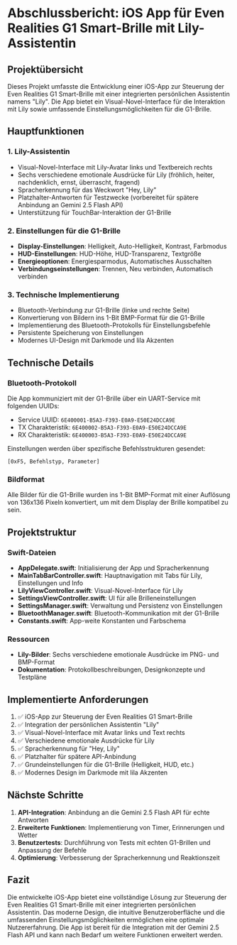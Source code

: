 # Abschlussbericht: iOS App für Even Realities G1 Smart-Brille mit Lily-Assistentin

## Projektübersicht

Dieses Projekt umfasste die Entwicklung einer iOS-App zur Steuerung der Even Realities G1 Smart-Brille mit einer integrierten persönlichen Assistentin namens "Lily". Die App bietet ein Visual-Novel-Interface für die Interaktion mit Lily sowie umfassende Einstellungsmöglichkeiten für die G1-Brille.

## Hauptfunktionen

### 1. Lily-Assistentin
- Visual-Novel-Interface mit Lily-Avatar links und Textbereich rechts
- Sechs verschiedene emotionale Ausdrücke für Lily (fröhlich, heiter, nachdenklich, ernst, überrascht, fragend)
- Spracherkennung für das Weckwort "Hey, Lily"
- Platzhalter-Antworten für Testzwecke (vorbereitet für spätere Anbindung an Gemini 2.5 Flash API)
- Unterstützung für TouchBar-Interaktion der G1-Brille

### 2. Einstellungen für die G1-Brille
- **Display-Einstellungen**: Helligkeit, Auto-Helligkeit, Kontrast, Farbmodus
- **HUD-Einstellungen**: HUD-Höhe, HUD-Transparenz, Textgröße
- **Energieoptionen**: Energiesparmodus, Automatisches Ausschalten
- **Verbindungseinstellungen**: Trennen, Neu verbinden, Automatisch verbinden

### 3. Technische Implementierung
- Bluetooth-Verbindung zur G1-Brille (linke und rechte Seite)
- Konvertierung von Bildern ins 1-Bit BMP-Format für die G1-Brille
- Implementierung des Bluetooth-Protokolls für Einstellungsbefehle
- Persistente Speicherung von Einstellungen
- Modernes UI-Design mit Darkmode und lila Akzenten

## Technische Details

### Bluetooth-Protokoll
Die App kommuniziert mit der G1-Brille über ein UART-Service mit folgenden UUIDs:
- Service UUID: `6E400001-B5A3-F393-E0A9-E50E24DCCA9E`
- TX Charakteristik: `6E400002-B5A3-F393-E0A9-E50E24DCCA9E`
- RX Charakteristik: `6E400003-B5A3-F393-E0A9-E50E24DCCA9E`

Einstellungen werden über spezifische Befehlsstrukturen gesendet:
```
[0xF5, Befehlstyp, Parameter]
```

### Bildformat
Alle Bilder für die G1-Brille wurden ins 1-Bit BMP-Format mit einer Auflösung von 136x136 Pixeln konvertiert, um mit dem Display der Brille kompatibel zu sein.

## Projektstruktur

### Swift-Dateien
- **AppDelegate.swift**: Initialisierung der App und Spracherkennung
- **MainTabBarController.swift**: Hauptnavigation mit Tabs für Lily, Einstellungen und Info
- **LilyViewController.swift**: Visual-Novel-Interface für Lily
- **SettingsViewController.swift**: UI für alle Brilleneinstellungen
- **SettingsManager.swift**: Verwaltung und Persistenz von Einstellungen
- **BluetoothManager.swift**: Bluetooth-Kommunikation mit der G1-Brille
- **Constants.swift**: App-weite Konstanten und Farbschema

### Ressourcen
- **Lily-Bilder**: Sechs verschiedene emotionale Ausdrücke im PNG- und BMP-Format
- **Dokumentation**: Protokollbeschreibungen, Designkonzepte und Testpläne

## Implementierte Anforderungen

1. ✅ iOS-App zur Steuerung der Even Realities G1 Smart-Brille
2. ✅ Integration der persönlichen Assistentin "Lily"
3. ✅ Visual-Novel-Interface mit Avatar links und Text rechts
4. ✅ Verschiedene emotionale Ausdrücke für Lily
5. ✅ Spracherkennung für "Hey, Lily"
6. ✅ Platzhalter für spätere API-Anbindung
7. ✅ Grundeinstellungen für die G1-Brille (Helligkeit, HUD, etc.)
8. ✅ Modernes Design im Darkmode mit lila Akzenten

## Nächste Schritte

1. **API-Integration**: Anbindung an die Gemini 2.5 Flash API für echte Antworten
2. **Erweiterte Funktionen**: Implementierung von Timer, Erinnerungen und Wetter
3. **Benutzertests**: Durchführung von Tests mit echten G1-Brillen und Anpassung der Befehle
4. **Optimierung**: Verbesserung der Spracherkennung und Reaktionszeit

## Fazit

Die entwickelte iOS-App bietet eine vollständige Lösung zur Steuerung der Even Realities G1 Smart-Brille mit einer integrierten persönlichen Assistentin. Das moderne Design, die intuitive Benutzeroberfläche und die umfassenden Einstellungsmöglichkeiten ermöglichen eine optimale Nutzererfahrung. Die App ist bereit für die Integration mit der Gemini 2.5 Flash API und kann nach Bedarf um weitere Funktionen erweitert werden.
